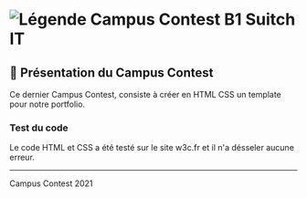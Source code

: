 # ![Légende](https://i.goopics.net/klrmL.png) Campus Contest B1 Suitch IT

## 📜 Présentation du Campus Contest

Ce dernier Campus Contest, consiste à créer en HTML CSS un template pour notre portfolio.

### Test du code

Le code HTML et CSS a été testé sur le site w3c.fr et il n'a désseler aucune erreur.

-----------------

Campus Contest 2021